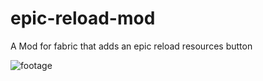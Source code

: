 # epic-reload-mod

A Mod for fabric that adds an epic reload resources button

![footage](https://i.imgur.com/hDPcYh7.gif)